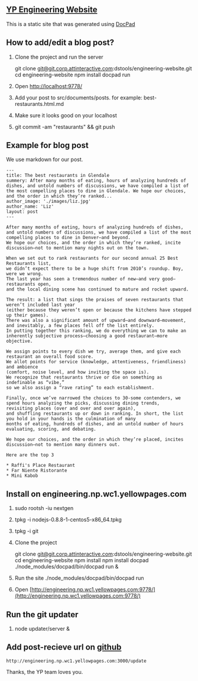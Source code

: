 [YP Engineering Website](http://oren.github.com/)
-------------------------------------------------

This is a static site that was generated using [DocPad](https://github.com/bevry/docpad)

How to add/edit a blog post?
----------------------------

1. Clone the project and run the server

    git clone git@git.corp.attinteractive.com:dstools/engineering-website.git 
    cd engineering-website 
    npm install 
    docpad run 

2. Open [http://localhost:9778/](http://localhost:9778/)

3. Add your post to src/documents/posts. for example: best-restaurants.html.md

4. Make sure it looks good on your localhost

5. git commit -am "restaurants" && git push


Example for blog post
---------------------

We use markdown for our post.

    ---
    title: The best restaurants in Glendale
    summery: After many months of eating, hours of analyzing hundreds of dishes, and untold numbers of discussions, we have compiled a list of the most compelling places to dine in Glendale. We hope our choices, and the order in which they’re ranked... 
    author_image: './images/liz.jpg'
    author_name: 'Liz'
    layout: post
    ---

    After many months of eating, hours of analyzing hundreds of dishes, 
    and untold numbers of discussions, we have compiled a list of the most compelling places to dine in Denver—and beyond. 
    We hope our choices, and the order in which they’re ranked, incite discussion—not to mention many nights out on the town.

    When we set out to rank restaurants for our second annual 25 Best Restaurants list, 
    we didn’t expect there to be a huge shift from 2010’s roundup. Boy, were we wrong. 
    The last year has seen a tremendous number of new—and very good—restaurants open, 
    and the local dining scene has continued to mature and rocket upward. 

    The result: a list that sings the praises of seven restaurants that weren’t included last year 
    (either because they weren’t open or because the kitchens have stepped up their games). 
    There was also a significant amount of upward—and downward—movement, and inevitably, a few places fell off the list entirely. 
    In putting together this ranking, we do everything we can to make an inherently subjective process—choosing a good restaurant—more objective. 

    We assign points to every dish we try, average them, and give each restaurant an overall food score. 
    We allot points for service (knowledge, attentiveness, friendliness) and ambience 
    (comfort, noise level, and how inviting the space is). 
    We recognize that restaurants thrive or die on something as indefinable as “vibe,”
    so we also assign a “rave rating” to each establishment.  
    
    Finally, once we’ve narrowed the choices to 30-some contenders, we spend hours analyzing the picks, discussing dining trends, 
    revisiting places (over and over and over again), 
    and shuffling restaurants up or down in ranking. In short, the list you hold in your hands is the culmination of many 
    months of eating, hundreds of dishes, and an untold number of hours evaluating, scoring, and debating. 
    
    We hope our choices, and the order in which they’re placed, incites discussion—not to mention many dinners out.
    
    Here are the top 3
   
    * Raffi's Place Restaurant
    * Far Niente Ristorante
    * Mini Kabob

Install on engineering.np.wc1.yellowpages.com
---------------------------------------------

1. sudo rootsh -iu nextgen

2. tpkg -i nodejs-0.8.8-1-centos5-x86_64.tpkg 

3. tpkg -i git

4. Clone the project

    git clone git@git.corp.attinteractive.com:dstools/engineering-website.git
    cd engineering-website
    npm install
    npm install docpad
    ./node_modules/docpad/bin/docpad run &

5. Run the site
    ./node_modules/docpad/bin/docpad run

6. Open [http://engineering.np.wc1.yellowpages.com:9778/](http://engineering.np.wc1.yellowpages.com:9778/)

Run the git updater
-------------------

1. node updater/server &

Add post-recieve url on [github](https://git.corp.attinteractive.com/dstools/engineering-website/edit)
------------------------------------------------------------------------------------------------------

    http://engineering.np.wc1.yellowpages.com:3000/update


Thanks, the YP team loves you.

